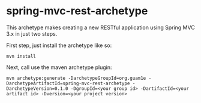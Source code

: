 # spring-mvc-rest-archetype #

This archetype makes creating a new RESTful application using Spring MVC 3.x in just two steps.

First step, just install the archetype like so:

	mvn install

Next, call use the maven archetype plugin:

	mvn archetype:generate -DarchetypeGroupId=org.guam1e -DarchetypeArtifactId=spring-mvc-rest-archetype -DarchetypeVersion=0.1.0 -DgroupId=<your group id> -DartifactId=<your artifact id> -Dversion=<your project version>
	

